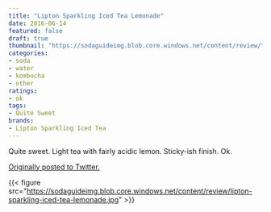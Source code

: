 ```yaml
---
title: "Lipton Sparkling Iced Tea Lemonade"
date: 2016-06-14
featured: false
draft: true
thumbnail: "https://sodaguideimg.blob.core.windows.net/content/review/thumbs/lipton-sparkling-iced-tea-lemonade.jpg"
categories:
- soda
- water
- kombucha
- other
ratings:
- ok
tags:
- Quite Sweet
brands:
- Lipton Sparkling Iced Tea
---
```


Quite sweet. Light tea with fairly acidic lemon. Sticky-ish finish. Ok.

[Originally posted to Twitter.](https://twitter.com/Cavorter/status/742841106723971074)

{{< figure src="https://sodaguideimg.blob.core.windows.net/content/review/lipton-sparkling-iced-tea-lemonade.jpg" >}}

